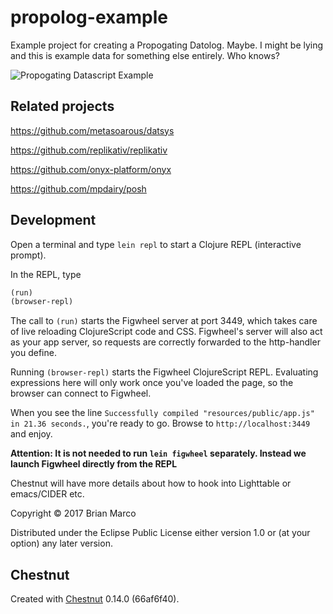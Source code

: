 # propolog-example

Example project for creating a Propogating Datolog. Maybe. I might be lying and this is example data for something else entirely. Who knows?

![Propogating Datascript Example](https://raw.githubusercontent.com/bamarco/propolog-example/resources/PropogatingDatascriptExample.svg)

## Related projects

https://github.com/metasoarous/datsys

https://github.com/replikativ/replikativ

https://github.com/onyx-platform/onyx

https://github.com/mpdairy/posh


## Development

Open a terminal and type `lein repl` to start a Clojure REPL
(interactive prompt).

In the REPL, type

```clojure
(run)
(browser-repl)
```

The call to `(run)` starts the Figwheel server at port 3449, which takes care of
live reloading ClojureScript code and CSS. Figwheel's server will also act as
your app server, so requests are correctly forwarded to the http-handler you
define.

Running `(browser-repl)` starts the Figwheel ClojureScript REPL. Evaluating
expressions here will only work once you've loaded the page, so the browser can
connect to Figwheel.

When you see the line `Successfully compiled "resources/public/app.js" in 21.36
seconds.`, you're ready to go. Browse to `http://localhost:3449` and enjoy.

**Attention: It is not needed to run `lein figwheel` separately. Instead we
launch Figwheel directly from the REPL**

Chestnut will have more details about how to hook into Lighttable or emacs/CIDER etc.


Copyright © 2017 Brian Marco

Distributed under the Eclipse Public License either version 1.0 or (at
your option) any later version.

## Chestnut

Created with [Chestnut](http://plexus.github.io/chestnut/) 0.14.0 (66af6f40).

